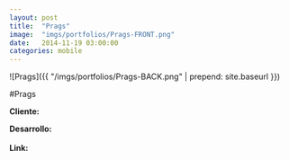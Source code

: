 ```yaml
---
layout:	post
title:	"Prags"
image:	"imgs/portfolios/Prags-FRONT.png"
date:   2014-11-19 03:00:00
categories: mobile
---
```

![Prags]({{ "/imgs/portfolios/Prags-BACK.png" | prepend: site.baseurl }})

#Prags

**Cliente:** 

**Desarrollo:** 
<br><br>
**Link:**
<a class="link" href="#" target="blank"> </a>